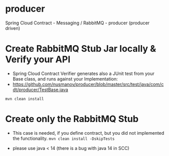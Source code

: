 # producer
Spring Cloud Contract - Messaging / RabbitMQ - producer (producer driven)

# Create RabbitMQ Stub Jar locally & Verify your API
* Spring Cloud Contract Verifier generates also a JUnit test from your Base class, and runs against your Implementation:
* https://github.com/nusmanov/producer/blob/master/src/test/java/com/cdt/producer/TestBase.java

```mvn clean install```

# Create only the RabbitMQ Stub
* This case is needed, if you define contract, but you did not implemented the functionality.
```mvn clean install -DskipTests```

* please use java < 14 (there is a bug with java 14 in SCC)

